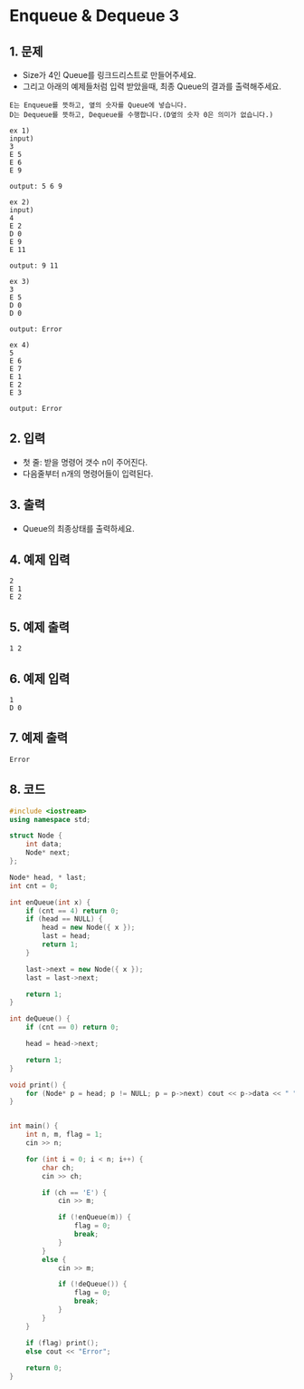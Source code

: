 # Enqueue & Dequeue 3

## 1. 문제
- Size가 4인 Queue를 링크드리스트로 만들어주세요.
- 그리고 아래의 예제들처럼 입력 받았을때, 최종 Queue의 결과를 출력해주세요.

```
E는 Enqueue를 뜻하고, 옆의 숫자를 Queue에 넣습니다.
D는 Dequeue를 뜻하고, Dequeue를 수행합니다.(D옆의 숫자 0은 의미가 없습니다.)

ex 1)
input)
3
E 5
E 6
E 9

output: 5 6 9

ex 2)
input)
4
E 2
D 0
E 9
E 11

output: 9 11

ex 3)
3
E 5
D 0
D 0

output: Error

ex 4)
5
E 6
E 7
E 1
E 2
E 3

output: Error
```

## 2. 입력
- 첫 줄: 받을 명령어 갯수 n이 주어진다.
- 다음줄부터 n개의 명령어들이 입력된다.

## 3. 출력
- Queue의 최종상태를 출력하세요.

## 4. 예제 입력
```
2
E 1
E 2
```

## 5. 예제 출력
```
1 2
```

## 6. 예제 입력

```
1
D 0
```

## 7. 예제 출력

```
Error
```

## 8. 코드

```c++
#include <iostream>
using namespace std;

struct Node {
	int data;
	Node* next;
};

Node* head, * last;
int cnt = 0;

int enQueue(int x) {
	if (cnt == 4) return 0;
	if (head == NULL) {
		head = new Node({ x });
		last = head;
		return 1;
	}

	last->next = new Node({ x });
	last = last->next;

	return 1;
}

int deQueue() {
	if (cnt == 0) return 0;

	head = head->next;

	return 1;
}

void print() {
	for (Node* p = head; p != NULL; p = p->next) cout << p->data << " ";
}


int main() {
	int n, m, flag = 1;
	cin >> n;

	for (int i = 0; i < n; i++) {
		char ch;
		cin >> ch;

		if (ch == 'E') {
			cin >> m;

			if (!enQueue(m)) {
				flag = 0;
				break;
			}
		}
		else {
			cin >> m;

			if (!deQueue()) {
				flag = 0;
				break;
			}
		}
	}

	if (flag) print();
	else cout << "Error";
	
	return 0;
}
```
